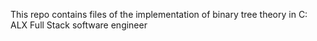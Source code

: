 This repo contains files of the implementation of binary tree theory in C: ALX Full Stack software engineer

